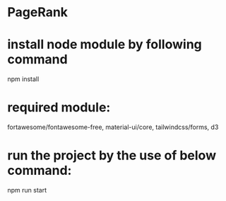 # PageRank

# install node module by following command
npm install


# required module:
 fortawesome/fontawesome-free,
 material-ui/core,
 tailwindcss/forms,
 d3

# run the project by the use of below command:
npm run start
